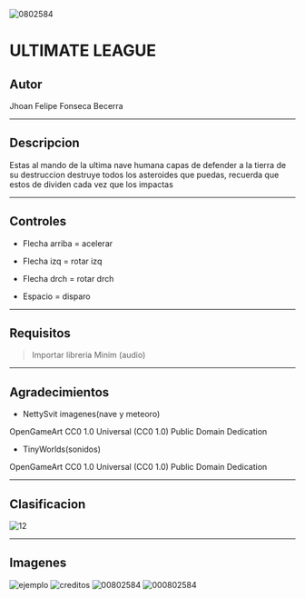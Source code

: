 ![0802584](https://user-images.githubusercontent.com/73330780/108179890-21f4c880-70d4-11eb-8068-022d7f96d08f.jpg)

# ULTIMATE LEAGUE

## Autor

Jhoan Felipe Fonseca Becerra 

---

## Descripcion 

Estas al mando de la ultima nave humana capas de defender a la tierra de su destruccion
destruye todos los asteroides que puedas, recuerda que estos de dividen cada vez que los impactas

---
## Controles

 * Flecha arriba = acelerar
 
 * Flecha izq = rotar izq
 
 * Flecha drch = rotar drch
 
 * Espacio = disparo
 
---
## Requisitos

 >Importar libreria Minim (audio)
 
---
## Agradecimientos

* NettySvit imagenes(nave y meteoro)

 OpenGameArt
 CC0 1.0 Universal (CC0 1.0)
 Public Domain Dedication
* TinyWorlds(sonidos)

 OpenGameArt
 CC0 1.0 Universal (CC0 1.0)
 Public Domain Dedication
 
---
## Clasificacion 

![12](https://user-images.githubusercontent.com/73330780/109273990-eeefba80-77e0-11eb-87ca-59044a44caf8.png)

---
## Imagenes

![ejemplo](https://user-images.githubusercontent.com/73330780/109268315-e4c9be00-77d8-11eb-9b80-051b93cd1997.png)
![creditos](https://user-images.githubusercontent.com/73330780/109268210-bb109700-77d8-11eb-9fa5-87adeae1c0a6.png)
![00802584](https://user-images.githubusercontent.com/73330780/109268218-bfd54b00-77d8-11eb-8134-a566d1af8587.jpg)
![000802584](https://user-images.githubusercontent.com/73330780/108164855-996c2d00-70bf-11eb-9a2d-38951a39fc68.jpg)
